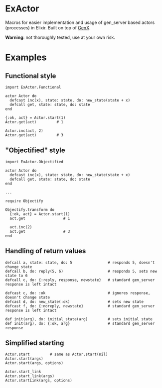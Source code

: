 ExActor
=======
Macros for easier implementation and usage of gen_server based actors (processes) in Elixir.
Built on top of [GenX](https://github.com/yrashk/genx).

__Warning__: not thoroughly tested, use at your own risk.

# Examples

## Functional style
    import ExActor.Functional
    
    actor Actor do
      defcast inc(x), state: state, do: new_state(state + x)
      defcall get, state: state, do: state
    end
    
    {:ok, act} = Actor.start(1)
    Actor.get(act)         # 1
    
    Actor.inc(act, 2)
    Actor.get(act)         # 3
    
## "Objectified" style

    import ExActor.Objectified
    
    actor Actor do
      defcast inc(x), state: state, do: new_state(state + x)
      defcall get, state: state, do: state
    end
    
    ...
    
    require Objectify
    
    Objectify.transform do
      {:ok, act} = Actor.start(1)
      act.get                 # 1
    
      act.inc(2)
      act.get                 # 3
    end
    
## Handling of return values

    defcall a, state: state, do: 5                # responds 5, doesn't change state
    defcall b, do: reply(5, 6)                    # responds 5, sets new state to 6
    defcall c, do: {:reply, response, newstate}   # standard gen_server response is left intact
    
    defcast c, do: :ok                            # ignores response, doesn't change state
    defcast d, do: new_state(:ok)                 # sets new state
    defcast f, do: {:noreply, newstate}           # standard gen_server response is left intact
    
    def init(arg), do: initial_state(arg)         # sets initial state
    def init(arg), do: {:ok, arg}                 # standard gen_server response    
    
## Simplified starting

    Actor.start         # same as Actor.start(nil)
    Actor.start(args)
    Actor.start(args, options)
    
    Actor.start_link
    Actor.start_link(args)
    Actor.startLink(args, options)